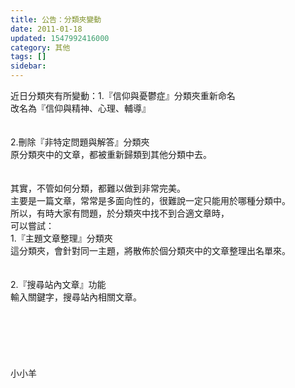 ```yaml
---
title: 公告：分類夾變動
date: 2011-01-18
updated: 1547992416000
category: 其他
tags: []
sidebar: 
---
```


<p>近日分類夾有所變動：<!--more-->1.『信仰與憂鬱症』分類夾重新命名<br/>改名為『信仰與精神、心理、輔導』<br/><br/><br/>2.刪除『非特定問題與解答』分類夾<br/>原分類夾中的文章，都被重新歸類到其他分類中去。<br/><br/><br/>其實，不管如何分類，都難以做到非常完美。<br/>主要是一篇文章，常常是多面向性的，很難說一定只能用於哪種分類中。<br/>所以，有時大家有問題，於分類夾中找不到合適文章時，<br/>可以嘗試：<br/>1.『主題文章整理』分類夾<br/>這分類夾，會針對同一主題，將散佈於個分類夾中的文章整理出名單來。<br/><br/><br/>2.『搜尋站內文章』功能<br/>輸入關鍵字，搜尋站內相關文章。<br/><br/><br/><br/><br/><br/><br/>小小羊
</p>